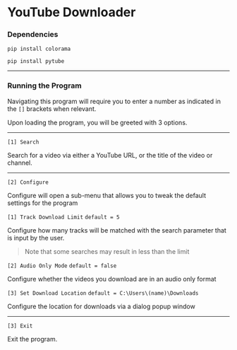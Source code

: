 # YouTube Downloader

### Dependencies

`pip install colorama`

`pip install pytube`

---

### Running the Program

Navigating this program will require you to enter a number as indicated in the `[]` brackets when relevant.

Upon loading the program, you will be greeted with 3 options.

---

`[1] Search`

Search for a video via either a YouTube URL, or the title of the video or channel.

---

`[2] Configure`

Configure will open a sub-menu that allows you to tweak the default settings for the program 

`[1] Track Download Limit` 		`default = 5`

Configure how many tracks will be matched with the search parameter that is input by the user.		

> Note that some searches may result in less than the limit

`[2] Audio Only Mode` 		`default = false`

Configure whether the videos you download are in an audio only format

`[3] Set Download Location`		`default = C:\Users\(name)\Downloads`

Configure the location for downloads via a dialog popup window

---

`[3] Exit`

Exit the program.